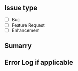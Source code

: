 ## Issue type 
* [ ] Bug 
* [ ] Feature Request 
* [ ] Enhancement

## Sumarry 
<!-- Give the summary of the problem you faced -->

## Error Log if applicable 
<!-- Paste the error logs here -->

<!-- Please make sure you have added relevent labels while opening the issues -->

